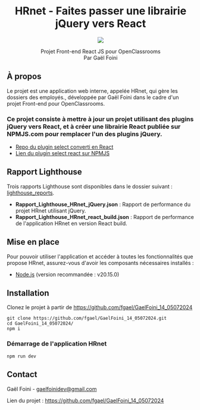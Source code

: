 <div id="header" align="center">

# HRnet - Faites passer une librairie jQuery vers React

<img src="https://user.oc-static.com/upload/2024/02/21/17085055322514_Capture%20d%E2%80%99e%CC%81cran%202024-02-21%20a%CC%80%2009.52.02.png" />

</div>

<p align="center">
Projet Front-end React JS pour OpenClassrooms
<br/>
Par Gaël Foini
<br/>
</p>

## À propos

Le projet est une application web interne, appelée HRnet, qui gère les dossiers des employés., développée par Gaël Foini dans le cadre d'un projet Front-end pour OpenClassrooms.

### Ce projet consiste à mettre à jour un projet utilisant des plugins jQuery vers React, et à créer une librairie React publiée sur NPMJS.com pour remplacer l'un des plugins jQuery.

- [Repo du plugin select converti en React](https://github.com/fgael/react_select_component/)
- [Lien du plugin select react sur NPMJS](https://www.npmjs.com/package/@fgael/react-select)

## Rapport Lighthouse

Trois rapports Lighthouse sont disponibles dans le dossier suivant : [lighthouse_reports](https://github.com/fgael/GaelFoini_14_05072024/tree/main/lighthouse_reports).

- **Rapport_Lighthouse_HRnet_jQuery.json** : Rapport de performance du projet HRnet utilisant jQuery.
- **Rapport_Lighthouse_HRnet_react_build.json** : Rapport de performance de l'application HRnet en version React build.

## Mise en place

Pour pouvoir utiliser l'application et accéder à toutes les fonctionnalités que propose HRnet, assurez-vous d'avoir les composants nécessaires installés :

- [Node.js](https://nodejs.org/en/) (version recommandée : v20.15.0)

## Installation

Clonez le projet à partir de https://github.com/fgael/GaelFoini_14_05072024

```
git clone https://github.com/fgael/GaelFoini_14_05072024.git
cd GaelFoini_14_05072024/
npm i
```

### Démarrage de l'application HRnet

```
npm run dev
```

## Contact

Gaël Foini - gaelfoinidev@gmail.com

Lien du projet : https://github.com/fgael/GaelFoini_14_05072024
